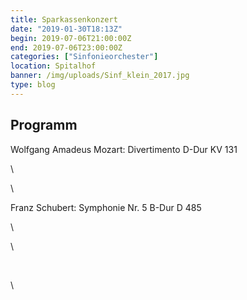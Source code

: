 ```yaml
---
title: Sparkassenkonzert
date: "2019-01-30T18:13Z"
begin: 2019-07-06T21:00:00Z
end: 2019-07-06T23:00:00Z
categories: ["Sinfonieorchester"]
location: Spitalhof
banner: /img/uploads/Sinf_klein_2017.jpg
type: blog
---
```

## Programm

<p>Wolfgang Amadeus Mozart: Divertimento D-Dur KV 131</p>
\

\
<p>Franz Schubert: Symphonie Nr. 5 B-Dur D 485</p>
\

\
<p>&nbsp;</p>
\
